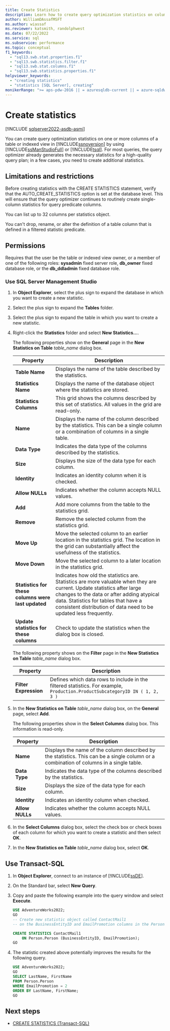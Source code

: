 ```yaml
---
title: Create Statistics
description: Learn how to create query optimization statistics on columns of a table or indexed view in SQL Server by using SQL Server Management Studio or Transact-SQL.
author: WilliamDAssafMSFT
ms.author: wiassaf
ms.reviewer: katsmith, randolphwest
ms.date: 07/22/2022
ms.service: sql
ms.subservice: performance
ms.topic: conceptual
f1_keywords:
  - "sql13.swb.stat.properties.f1"
  - "sql13.swb.statistics.filter.f1"
  - "sql13.swb.stat.columns.f1"
  - "sql13.swb.statistics.properties.f1"
helpviewer_keywords:
  - "creating statistics"
  - "statistics [SQL Server], creating"
monikerRange: ">= aps-pdw-2016 || = azuresqldb-current || = azure-sqldw-latest || >= sql-server-2016 || >= sql-server-linux-2017 || = azuresqldb-mi-current"
---
```

# Create statistics

[!INCLUDE [sqlserver2022-asdb-asmi](../../includes/applies-to-version/sqlserver2022-asdb-asmi.md)]

You can create query optimization statistics on one or more columns of a table or indexed view in [!INCLUDE[ssnoversion](../../includes/ssnoversion-md.md)] by using [!INCLUDE[ssManStudioFull](../../includes/ssmanstudiofull-md.md)] or [!INCLUDE[tsql](../../includes/tsql-md.md)]. For most queries, the query optimizer already generates the necessary statistics for a high-quality query plan; in a few cases, you need to create additional statistics.

## <a id="Restrictions"></a> Limitations and restrictions

Before creating statistics with the CREATE STATISTICS statement, verify that the AUTO_CREATE_STATISTICS option is set at the database level. This will ensure that the query optimizer continues to routinely create single-column statistics for query predicate columns.

You can list up to 32 columns per statistics object.

You can't drop, rename, or alter the definition of a table column that is defined in a filtered statistic predicate.

## Permissions

Requires that the user be the table or indexed view owner, or a member of one of the following roles: **sysadmin** fixed server role, **db_owner** fixed database role, or the **db_ddladmin** fixed database role.

### Use SQL Server Management Studio

1. In **Object Explorer**, select the plus sign to expand the database in which you want to create a new statistic.

1. Select the plus sign to expand the **Tables** folder.

1. Select the plus sign to expand the table in which you want to create a new statistic.

1. Right-click the **Statistics** folder and select **New Statistics...**.

   The following properties show on the **General** page in the **New Statistics on Table** *table_name* dialog box.

   |Property|Description|
   | --- | --- |
   |**Table Name**|Displays the name of the table described by the statistics.|
   |**Statistics Name**|Displays the name of the database object where the statistics are stored.|
   |**Statistics Columns**|This grid shows the columns described by this set of statistics. All values in the grid are read-only.|
   |**Name**|Displays the name of the column described by the statistics. This can be a single column or a combination of columns in a single table.|
   |**Data Type**|Indicates the data type of the columns described by the statistics.|
   |**Size**|Displays the size of the data type for each column.|
   |**Identity**|Indicates an identity column when it is checked.|
   |**Allow NULLs**|Indicates whether the column accepts NULL values.|
   |**Add**|Add more columns from the table to the statistics grid.|
   |**Remove**|Remove the selected column from the statistics grid.|
   |**Move Up**|Move the selected column to an earlier location in the statistics grid. The location in the grid can substantially affect the usefulness of the statistics.|
   |**Move Down**|Move the selected column to a later location in the statistics grid.|
   |**Statistics for these columns were last updated**|Indicates how old the statistics are. Statistics are more valuable when they are current. Update statistics after large changes to the data or after adding atypical data. Statistics for tables that have a consistent distribution of data need to be updated less frequently.|
   |**Update statistics for these columns**|Check to update the statistics when the dialog box is closed.|

   The following property shows on the **Filter** page in the **New Statistics on Table** *table_name* dialog box.

   |Property|Description|
   | --- | --- |
   |**Filter Expression**|Defines which data rows to include in the filtered statistics. For example, `Production.ProductSubcategoryID IN ( 1, 2, 3 )`|

1. In the **New Statistics on Table** *table_name* dialog box, on the **General** page, select **Add**.

   The following properties show in the **Select Columns** dialog box. This information is read-only.

   |Property|Description|
   | --- | --- |
   |**Name**|Displays the name of the column described by the statistics. This can be a single column or a combination of columns in a single table.|
   |**Data Type**|Indicates the data type of the columns described by the statistics.|
   |**Size**|Displays the size of the data type for each column.|
   |**Identity**|Indicates an identity column when checked.|
   |**Allow NULLs**|Indicates whether the column accepts NULL values.|

1. In the **Select Columns** dialog box, select the check box or check boxes of each column for which you want to create a statistic and then select **OK**.

1. In the **New Statistics on Table** *table_name* dialog box, select **OK**.

## Use Transact-SQL

1. In **Object Explorer**, connect to an instance of [!INCLUDE[ssDE](../../includes/ssde-md.md)].

1. On the Standard bar, select **New Query**.

1. Copy and paste the following example into the query window and select **Execute**.

   ```sql
   USE AdventureWorks2022;
   GO
   -- Create new statistic object called ContactMail1
   -- on the BusinessEntityID and EmailPromotion columns in the Person.Person table.

   CREATE STATISTICS ContactMail1
       ON Person.Person (BusinessEntityID, EmailPromotion);
   GO
   ```

1. The statistic created above potentially improves the results for the following query.

   ```sql
   USE AdventureWorks2022;
   GO
   SELECT LastName, FirstName
   FROM Person.Person
   WHERE EmailPromotion = 2
   ORDER BY LastName, FirstName;
   GO
   ```

## Next steps

- [CREATE STATISTICS (Transact-SQL)](../../t-sql/statements/create-statistics-transact-sql.md)
